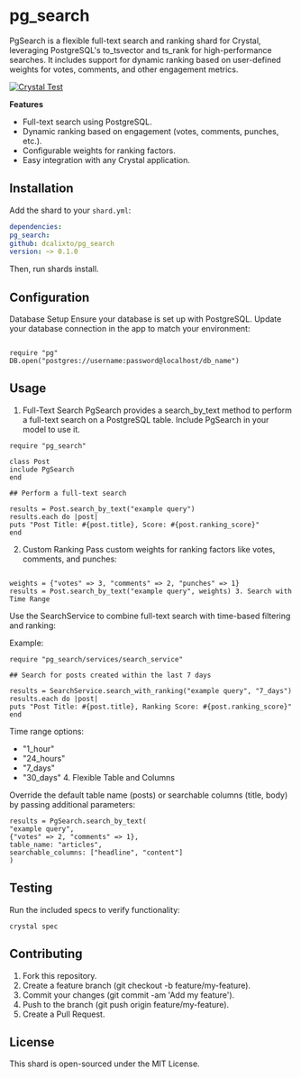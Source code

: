 # pg_search

PgSearch is a flexible full-text search and ranking shard for Crystal, leveraging PostgreSQL's to_tsvector and ts_rank for high-performance searches. It includes support for dynamic ranking based on user-defined weights for votes, comments, and other engagement metrics.

[![Crystal Test](https://github.com/dcalixto/pg_search/actions/workflows/crystal.yml/badge.svg?branch=master)](https://github.com/dcalixto/pg_search/actions/workflows/crystal.yml)

**Features**

- Full-text search using PostgreSQL.
- Dynamic ranking based on engagement (votes, comments, punches, etc.).
- Configurable weights for ranking factors.
- Easy integration with any Crystal application.

## Installation

Add the shard to your `shard.yml`:

```yaml
dependencies:
pg_search:
github: dcalixto/pg_search
version: ~> 0.1.0
```

Then, run shards install.

## Configuration

Database Setup
Ensure your database is set up with PostgreSQL. Update your database connection in the app to match your environment:

```crystal

require "pg"
DB.open("postgres://username:password@localhost/db_name")
```

## Usage

1. Full-Text Search
   PgSearch provides a search_by_text method to perform a full-text search on a PostgreSQL table. Include PgSearch in your model to use it.

```crystal
require "pg_search"

class Post
include PgSearch
end

## Perform a full-text search

results = Post.search_by_text("example query")
results.each do |post|
puts "Post Title: #{post.title}, Score: #{post.ranking_score}"
end
```

2. Custom Ranking
   Pass custom weights for ranking factors like votes, comments, and punches:

```crystal

weights = {"votes" => 3, "comments" => 2, "punches" => 1}
results = Post.search_by_text("example query", weights) 3. Search with Time Range
```

Use the SearchService to combine full-text search with time-based filtering and ranking:

Example:

```crystal
require "pg_search/services/search_service"

## Search for posts created within the last 7 days

results = SearchService.search_with_ranking("example query", "7_days")
results.each do |post|
puts "Post Title: #{post.title}, Ranking Score: #{post.ranking_score}"
end
```

Time range options:

- "1_hour"
- "24_hours"
- "7_days"
- "30_days" 4. Flexible Table and Columns

Override the default table name (posts) or searchable columns (title, body) by passing additional parameters:

```crystal
results = PgSearch.search_by_text(
"example query",
{"votes" => 2, "comments" => 1},
table_name: "articles",
searchable_columns: ["headline", "content"]
)
```

## Testing

Run the included specs to verify functionality:

```crystal
crystal spec
```

## Contributing

1. Fork this repository.
2. Create a feature branch (git checkout -b feature/my-feature).
3. Commit your changes (git commit -am 'Add my feature').
4. Push to the branch (git push origin feature/my-feature).
5. Create a Pull Request.

## License

This shard is open-sourced under the MIT License.
